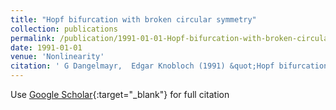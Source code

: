 ```yaml
---
title: "Hopf bifurcation with broken circular symmetry"
collection: publications
permalink: /publication/1991-01-01-Hopf-bifurcation-with-broken-circular-symmetry
date: 1991-01-01
venue: 'Nonlinearity'
citation: ' G Dangelmayr,  Edgar Knobloch (1991) &quot;Hopf bifurcation with broken circular symmetry.&quot; <i>Nonlinearity</i>. 4, 399.'
---
```

Use [Google Scholar](https://scholar.google.com/scholar?q=Hopf+bifurcation+with+broken+circular+symmetry){:target="_blank"} for full citation